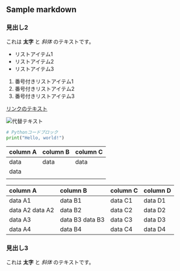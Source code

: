 ﻿## Sample markdown

### 見出し2

これは **太字** と *斜体* のテキストです。

- リストアイテム1
- リストアイテム2
- リストアイテム3

1. 番号付きリストアイテム1
2. 番号付きリストアイテム2
3. 番号付きリストアイテム3

[リンクのテキスト](https://www.example.com)

![代替テキスト](https://www.example.com/image.jpg)

```python
# Pythonコードブロック
print("Hello, world!")
```

| column A | column B | column C |
| :------- | :------- | :------- |
| data     | data     | data     |
| data     |          |          |
|          |          |          |

| column A | column B | column C | column D |
| :-- | :-- | :-- | :-- |
| data A1 | data B1 | data C1 | data D1 |
| data A2 data A2 | data B2  | data C2  | data D2  |
| data A3  | data B3 data B3 | data C3                | data D3  |
| data A4  | data B4  | data C4  | data D4  |

### 見出し3

これは **太字** と *斜体* のテキストです。
